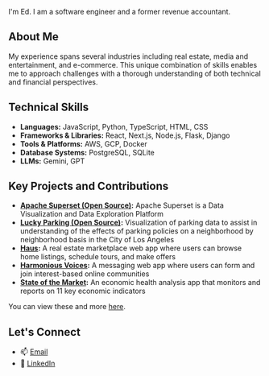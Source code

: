 I'm Ed. I am a software engineer and a former revenue accountant.

## About Me
My experience spans several industries including real estate, media and entertainment, and e-commerce. This unique combination of skills enables me to approach challenges with a thorough understanding of both technical and financial perspectives.

## Technical Skills 
- **Languages:** JavaScript, Python, TypeScript, HTML, CSS
- **Frameworks & Libraries:** React, Next.js, Node.js, Flask, Django
- **Tools & Platforms:** AWS, GCP, Docker
- **Database Systems:** PostgreSQL, SQLite
- **LLMs:** Gemini, GPT

## Key Projects and Contributions
- **[Apache Superset (Open Source)](https://github.com/apache/superset):**  Apache Superset is a Data Visualization and Data Exploration Platform 
- **[Lucky Parking (Open Source)](https://github.com/eulloa10/lucky-parking):** Visualization of parking data to assist in understanding of the effects of parking policies on a neighborhood by neighborhood basis in the City of Los Angeles 
- **[Haus](https://github.com/eulloa10/haus):** A real estate marketplace web app where users can browse home listings, schedule tours, and make offers
- **[Harmonious Voices](https://github.com/eulloa10/harmonious-voices):** A messaging web app where users can form and join interest-based online communities 
- **[State of the Market](https://github.com/eulloa10/state-of-the-market):** An economic health analysis app that monitors and reports on 11 key economic indicators
  
You can view these and more [here](https://edgarulloa.vercel.app/).

## Let's Connect
- 📫 [Email](mailto:edgar.ulloa.careers+gh@gmail.com)
- 🔗 [LinkedIn](https://www.linkedin.com/in/edgarulloa/)
